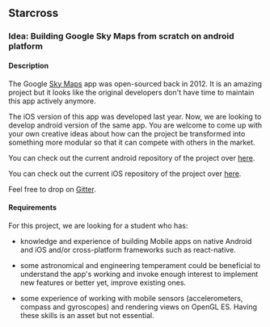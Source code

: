 ## Starcross

### Idea: Building Google Sky Maps from scratch on android platform

#### Description

The Google [Sky Maps](https://play.google.com/store/apps/details?id=com.google.android.stardroid) app was open-sourced back in 2012. It is an amazing project but it looks like the original developers don't have time to maintain this app actively anymore.

The iOS version of this app was developed last year. Now, we are looking to develop android version of the same app.  You are welcome to come up with your own creative ideas about how can the project be transformed into something more modular so that it can compete with others in the market. 

You can check out the current android repository of the project over [here](https://github.com/sky-map-team/stardroid).

You can check out the current iOS repository of the project over [here](https://gitlab.com/aossie/starcross).

Feel free to drop on [Gitter](https://gitter.im/GSoC-AOSSIE/Stardroid).

#### Requirements

For this project, we are looking for a student who has:

- knowledge and experience of building Mobile apps on native Android and iOS and/or cross-platform frameworks such as react-native.

- some astronomical and engineering temperament could be beneficial to understand the app's working and invoke enough interest to implement new features or better yet, improve existing ones.

- some experience of working with mobile sensors (accelerometers, compass and gyroscopes) and rendering views on OpenGL ES. Having these skills is an asset but not essential.

